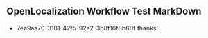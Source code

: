 ## OpenLocalization Workflow Test MarkDown
* 7ea9aa70-3181-42f5-92a2-3b8f16f8b60f thanks!

<!--HONumber=Aug16_HO5-->


